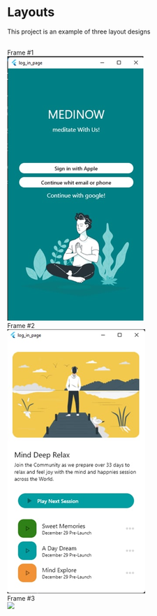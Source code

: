 # Layouts

This project is an example of three layout designs

<br/> Frame #1 <br/>
<img src="source/images/photo_2022-09-30_15-50-40.jpg"/>
<br/> Frame #2 <br/>
<img src="source/images/photo_2022-09-30_15-50-41.jpg"/>
<br/> Frame #3 <br/>
<img src="source/images/photo_2022-09-30_15-50-43.jpg"/>
